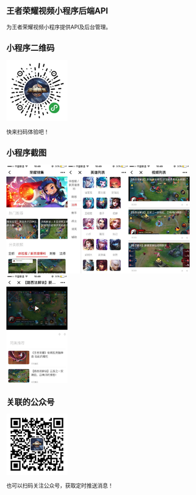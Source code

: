 ## 王者荣耀视频小程序后端API
为王者荣耀视频小程序提供API及后台管理。

## 小程序二维码
<img src="/小程序/小程序二维码.jpg" width=160  />

快来扫码体验吧！

## 小程序截图
<img src="/小程序/界面截图/WechatIMG12.jpeg" width=160  /><img src="/小程序/界面截图/WechatIMG13.jpeg" width=160  /><img src="/小程序/界面截图/WechatIMG14.jpeg" width=160  /><img src="/小程序/界面截图/WechatIMG15.jpeg" width=160  />

## 关联的公众号
<img src="/小程序/公众号二维码.jpg" width=160  />

也可以扫码关注公众号，获取定时推送消息！

